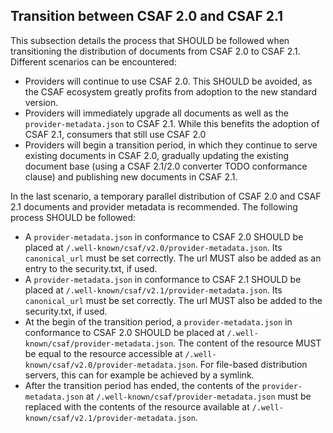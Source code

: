 ## Transition between CSAF 2.0 and CSAF 2.1

This subsection details the process that SHOULD be followed when transitioning the distribution of documents from CSAF 2.0 to CSAF 2.1. 
Different scenarios can be encountered:
- Providers will continue to use CSAF 2.0. This SHOULD be avoided, as the CSAF ecosystem greatly profits from adoption to the new standard 
  version.
- Providers will immediately upgrade all documents as well as the `provider-metadata.json` to CSAF 2.1. While this benefits the adoption of CSAF 2.1, consumers that still use CSAF 2.0
- Providers will begin a transition period, in which they continue to serve existing documents in CSAF 2.0, gradually updating the existing document base (using a CSAF 2.1/2.0 converter TODO conformance clause) and publishing new documents in CSAF 2.1.

In the last scenario, a temporary parallel distribution of CSAF 2.0 and CSAF 2.1 documents and provider metadata is recommended. The following process SHOULD be followed:
- A `provider-metadata.json` in conformance to CSAF 2.0 SHOULD be placed at `/.well-known/csaf/v2.0/provider-metadata.json`. Its `canonical_url` must be set correctly. The url MUST also be added as an entry to the security.txt, if used.
- A `provider-metadata.json` in conformance to CSAF 2.1 SHOULD be placed at `/.well-known/csaf/v2.1/provider-metadata.json`. Its `canonical_url` must be set correctly. The url MUST also be added to the security.txt, if used.
- At the begin of the transition period, a `provider-metadata.json` in conformance to CSAF 2.0 SHOULD be placed at `/.well-known/csaf/provider-metadata.json`. The content of the resource MUST be equal to the resource accessible at `/.well-known/csaf/v2.0/provider-metadata.json`. For file-based distribution servers, this can for example be achieved by a symlink.
- After the transition period has ended, the contents of the `provider-metadata.json` at `/.well-known/csaf/provider-metadata.json` must be replaced with the contents of the resource available at `/.well-known/csaf/v2.1/provider-metadata.json`.
